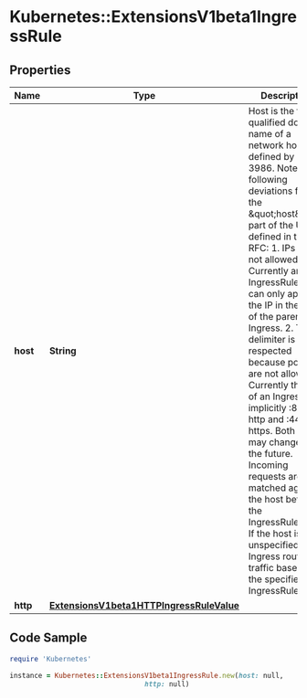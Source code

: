 # Kubernetes::ExtensionsV1beta1IngressRule

## Properties

Name | Type | Description | Notes
------------ | ------------- | ------------- | -------------
**host** | **String** | Host is the fully qualified domain name of a network host, as defined by RFC 3986. Note the following deviations from the \&quot;host\&quot; part of the URI as defined in the RFC: 1. IPs are not allowed. Currently an IngressRuleValue can only apply to the    IP in the Spec of the parent Ingress. 2. The &#x60;:&#x60; delimiter is not respected because ports are not allowed.    Currently the port of an Ingress is implicitly :80 for http and    :443 for https. Both these may change in the future. Incoming requests are matched against the host before the IngressRuleValue. If the host is unspecified, the Ingress routes all traffic based on the specified IngressRuleValue. | [optional] 
**http** | [**ExtensionsV1beta1HTTPIngressRuleValue**](ExtensionsV1beta1HTTPIngressRuleValue.md) |  | [optional] 

## Code Sample

```ruby
require 'Kubernetes'

instance = Kubernetes::ExtensionsV1beta1IngressRule.new(host: null,
                                 http: null)
```


